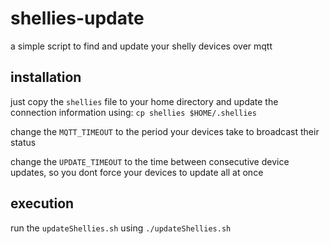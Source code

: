 # shellies-update

a simple script to find and update your shelly devices over mqtt

## installation

just copy the `shellies` file to your home directory and update the connection information using:
`cp shellies $HOME/.shellies`

change the `MQTT_TIMEOUT` to the period your devices take to broadcast their status

change the `UPDATE_TIMEOUT` to the time between consecutive device updates, so you dont force your devices to update all at once

## execution

run the `updateShellies.sh` using `./updateShellies.sh`
